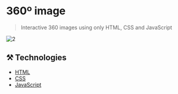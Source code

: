 # 360º image
> Interactive 360 ​​images using only HTML, CSS and JavaScript

![2](https://github.com/user-attachments/assets/a7b7dc93-2221-4620-8c4e-c5a3d02d0561)

## ⚒️ Technologies
- [HTML](https://www.w3schools.com/html/)
- [CSS](https://www.w3schools.com/css/)
- [JavaScript](https://developer.mozilla.org/pt-BR/docs/Web/JavaScript)
